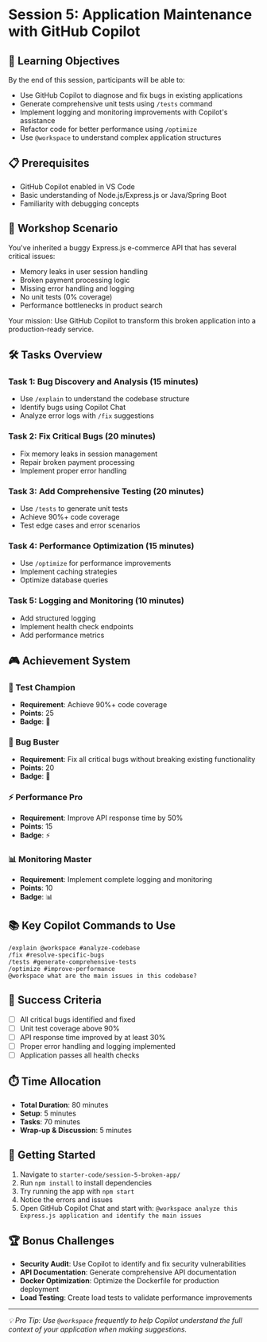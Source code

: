 # Session 5: Application Maintenance with GitHub Copilot

## 🎯 Learning Objectives

By the end of this session, participants will be able to:
- Use GitHub Copilot to diagnose and fix bugs in existing applications
- Generate comprehensive unit tests using `/tests` command
- Implement logging and monitoring improvements with Copilot's assistance
- Refactor code for better performance using `/optimize`
- Use `@workspace` to understand complex application structures

## 📋 Prerequisites

- GitHub Copilot enabled in VS Code
- Basic understanding of Node.js/Express.js or Java/Spring Boot
- Familiarity with debugging concepts

## 🚀 Workshop Scenario

You've inherited a buggy Express.js e-commerce API that has several critical issues:
- Memory leaks in user session handling
- Broken payment processing logic
- Missing error handling and logging
- No unit tests (0% coverage)
- Performance bottlenecks in product search

Your mission: Use GitHub Copilot to transform this broken application into a production-ready service.

## 🛠️ Tasks Overview

### Task 1: Bug Discovery and Analysis (15 minutes)
- Use `/explain` to understand the codebase structure
- Identify bugs using Copilot Chat
- Analyze error logs with `/fix` suggestions

### Task 2: Fix Critical Bugs (20 minutes)
- Fix memory leaks in session management
- Repair broken payment processing
- Implement proper error handling

### Task 3: Add Comprehensive Testing (20 minutes)
- Use `/tests` to generate unit tests
- Achieve 90%+ code coverage
- Test edge cases and error scenarios

### Task 4: Performance Optimization (15 minutes)
- Use `/optimize` for performance improvements
- Implement caching strategies
- Optimize database queries

### Task 5: Logging and Monitoring (10 minutes)
- Add structured logging
- Implement health check endpoints
- Add performance metrics

## 🎮 Achievement System

### 🧪 Test Champion
- **Requirement**: Achieve 90%+ code coverage
- **Points**: 25
- **Badge**: 🧪

### 🔧 Bug Buster
- **Requirement**: Fix all critical bugs without breaking existing functionality
- **Points**: 20
- **Badge**: 🔧

### ⚡ Performance Pro
- **Requirement**: Improve API response time by 50%
- **Points**: 15
- **Badge**: ⚡

### 📊 Monitoring Master
- **Requirement**: Implement complete logging and monitoring
- **Points**: 10
- **Badge**: 📊

## 📚 Key Copilot Commands to Use

```
/explain @workspace #analyze-codebase
/fix #resolve-specific-bugs  
/tests #generate-comprehensive-tests
/optimize #improve-performance
@workspace what are the main issues in this codebase?
```

## 🎯 Success Criteria

- [ ] All critical bugs identified and fixed
- [ ] Unit test coverage above 90%
- [ ] API response time improved by at least 30%
- [ ] Proper error handling and logging implemented
- [ ] Application passes all health checks

## ⏱️ Time Allocation

- **Total Duration**: 80 minutes
- **Setup**: 5 minutes
- **Tasks**: 70 minutes
- **Wrap-up & Discussion**: 5 minutes

## 📖 Getting Started

1. Navigate to `starter-code/session-5-broken-app/`
2. Run `npm install` to install dependencies
3. Try running the app with `npm start`
4. Notice the errors and issues
5. Open GitHub Copilot Chat and start with: `@workspace analyze this Express.js application and identify the main issues`

## 🏆 Bonus Challenges

- **Security Audit**: Use Copilot to identify and fix security vulnerabilities
- **API Documentation**: Generate comprehensive API documentation
- **Docker Optimization**: Optimize the Dockerfile for production deployment
- **Load Testing**: Create load tests to validate performance improvements

---

*💡 Pro Tip: Use `@workspace` frequently to help Copilot understand the full context of your application when making suggestions.*

